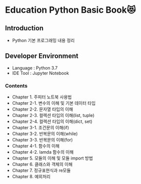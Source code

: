 # Education Python Basic Book:heart_eyes_cat:

## Introduction
  - Python 기본 프로그래밍 내용 정리

## Developer Environment
  - Language : Python 3.7
  - IDE Tool : Jupyter Notebook

### Contents
  - Chapter 1. 주피터 노트북 사용법
  - Chapter 2-1. 변수의 이해 및 기본 데이터 타입
  - Chapter 2-2. 문자열 타입의 이해
  - Chapter 2-3. 컬렉션 타입의 이해(list, tuple)
  - Chapter 2-4. 컬렉션 타입의 이해(dict, set)
  - Chapter 3-1. 조건문의 이해(if)
  - Chapter 3-2. 반복문의 이해(while)
  - Chapter 3-3. 반복문의 이해(for)
  - Chapter 4-1. 함수의 이해
  - Chapter 4-2. lamda 함수의 이해
  - Chapter 5. 모듈의 이해 및 모듈 import 방법
  - Chapter 6. 클래스와 객체의 이해
  - Chapter 7. 정규표현식과 re모듈
  - Chapter 8. 예외처리
